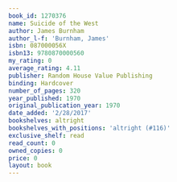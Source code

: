 ```yaml
---
book_id: 1270376
name: Suicide of the West
author: James Burnham
author_l-f: 'Burnham, James'
isbn: 087000056X
isbn13: 9780870000560
my_rating: 0
average_rating: 4.11
publisher: Random House Value Publishing
binding: Hardcover
number_of_pages: 320
year_published: 1970
original_publication_year: 1970
date_added: '2/28/2017'
bookshelves: altright
bookshelves_with_positions: 'altright (#116)'
exclusive_shelf: read
read_count: 0
owned_copies: 0
price: 0
layout: book
---
```

